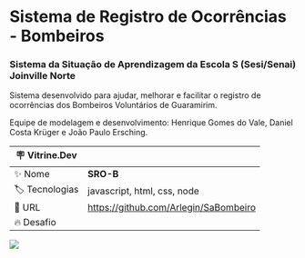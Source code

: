 # Sistema de Registro de Ocorrências - Bombeiros

### Sistema da Situação de Aprendizagem da Escola S (Sesi/Senai) Joinville Norte

Sistema desenvolvido para ajudar, melhorar e facilitar o registro de ocorrências dos Bombeiros Voluntários de Guaramirim.

Equipe de modelagem e desenvolvimento: Henrique Gomes do Vale, Daniel Costa Krüger e João Paulo Ersching.

| :placard: Vitrine.Dev |     |
| -------------  | --- |
| :sparkles: Nome        | **SRO-B**
| :label: Tecnologias | javascript, html, css, node
| :rocket: URL         | https://github.com/Arlegin/SaBombeiro
| :fire: Desafio     | 

<!-- Inserir imagem com a #vitrinedev ao final do link -->
![](#vitrinedev)
